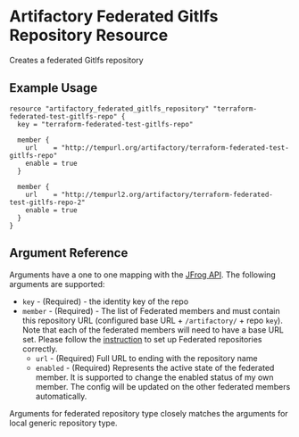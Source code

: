 # Artifactory Federated Gitlfs Repository Resource

Creates a federated Gitlfs repository

## Example Usage

```hcl
resource "artifactory_federated_gitlfs_repository" "terraform-federated-test-gitlfs-repo" {
  key = "terraform-federated-test-gitlfs-repo"

  member {
    url    = "http://tempurl.org/artifactory/terraform-federated-test-gitlfs-repo"
    enable = true
  }

  member {
    url    = "http://tempurl2.org/artifactory/terraform-federated-test-gitlfs-repo-2"
    enable = true
  }
}
```

## Argument Reference

Arguments have a one to one mapping with the [JFrog API](https://www.jfrog.com/confluence/display/JFROG/Repository+Configuration+JSON#RepositoryConfigurationJSON-FederatedRepository). The following arguments are supported:

* `key` - (Required) - the identity key of the repo
* `member` - (Required) - The list of Federated members and must contain this repository URL (configured base URL + `/artifactory/` + repo `key`). Note that each of the federated members will need to have a base URL set. Please follow the [instruction](https://www.jfrog.com/confluence/display/JFROG/Working+with+Federated+Repositories#WorkingwithFederatedRepositories-SettingUpaFederatedRepository) to set up Federated repositories correctly.
    * `url` - (Required) Full URL to ending with the repository name
    * `enabled` - (Required) Represents the active state of the federated member. It is supported to change the enabled status of my own member. The config will be updated on the other federated members automatically.

Arguments for federated repository type closely matches the arguments for local generic repository type.
